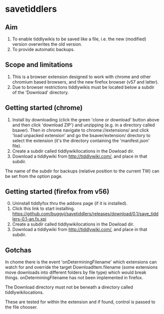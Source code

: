 # savetiddlers

## Aim
1. To enable tiddlywikis to be saved like a file, i.e. the new (modified) version overwrites the old version.
2. To provide automatic backups.

## Scope and limitations
1. This is a browser extension designed to work with chrome and other chromium based browsers, and the new firefox browser (v57 and latter).
2. Due to browser restrictions tiddlywikis must be located below a subdir of the 'Download' directory.

## Getting started (chrome)
1. Install by downloading (click the green 'clone or download' button above and then click 'download ZIP') and unzipping (e.g. in a directory called bsaver). Then in chrome navigate to chrome://extensions/ and click 'load unpacked extension' and go the bsaver/extension/ directory to select the extension (it's the directory containing the 'manifest.json' file).
2. Create a subdir called tiddlywikilocations in the Dowload dir. 
3. Download a tiddlywiki from http://tiddlywiki.com/, and place in that subdir.

The name of the subdir for backups (relative position to the current TW) can be set from the option page.

## Getting started (firefox from v56)
0. Uninstall tiddlyfox thru the addons page (if it is installed).
1. Click this link to start installing.
https://github.com/buggyj/savetiddlers/releases/download/0.1/save_tiddlers-0.1-an.fx.xpi
2. Create a subdir called tiddlywikilocations in the Dowload dir. 
3. Download a tiddlywiki from http://tiddlywiki.com/, and place in that subdir.

## Gotchas
In chome there is the event 'onDeterminingFilename' which extensions can watch for and override the target DownloadItem.filename (some extensions move downloads into different folders by file type) which would break things. 
onDeterminingFilename has not been implemented in firefox.

The Download directory must not be beneath a directory called tiddlywikilocations.

These are tested for within the extension and if found, control is passed to the file chooser.
